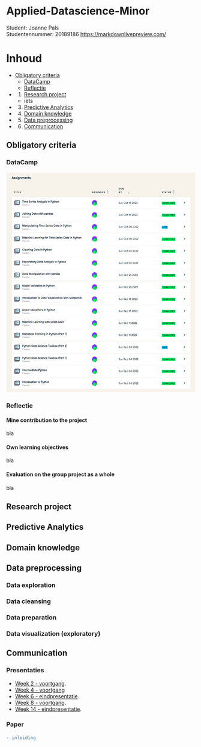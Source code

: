 # Applied-Datascience-Minor
Student: Joanne Pals  
Studentennummer: 20189186
https://markdownlivepreview.com/

# Inhoud
- [Obligatory criteria](#Obligatory-criteria)  
  - [DataCamp](#DataCamp)
  - [Reflectie](#Reflectie)
- 1. [Research project](#Research-project)
  - iets
- 3. [Predictive Analytics](#Predictive-Analytics)
- 4. [Domain knowledge](#Domain-knowledge)
- 5. [Data preprocessing](#Data-preprocessing)
- 6. [Communication](#Communication)


## Obligatory criteria
### DataCamp

![This is a alt text.](/Afbeeldingen/DataCamp.png "This is a sample image.")

### Reflectie 
#### Mine contribution to the project
bla
#### Own learning objectives
bla
#### Evaluation on the group project as a whole
bla
## Research project
## Predictive Analytics
## Domain knowledge

## Data preprocessing

### Data exploration
### Data cleansing
### Data preparation
### Data visualization (exploratory)

## Communication
### Presentaties
- [Week 2 - voortgang](https://github.com/Joyesiam/Applied-Datascience-Minor/blob/main/Presentaties/Foodproject%20week%202.pdf).
- [Week 4 - voortgang](https://github.com/Joyesiam/Applied-Datascience-Minor/blob/main/Presentaties/Voortgang%20food%20project%20week%204.pdf) 
- [Week 6 - eindpresentatie](https://github.com/Joyesiam/Applied-Datascience-Minor/blob/main/Presentaties/food%20project%20week%206.pdf).
- [Week 8 - voortgang](https://github.com/Joyesiam/Applied-Datascience-Minor/blob/main/Presentaties/container%20-%20week%208.pdf).
- [Week 14 - eindpresentatie](https://github.com/Joyesiam/Applied-Datascience-Minor/blob/main/Presentaties/container%20-%20eindpresentatie%20week%2014.pdf).
### Paper 
```diff
- inleiding
```
